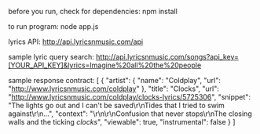 before you run, check for dependencies:
npm install

to run program:
node app.js


lyrics API:
http://api.lyricsnmusic.com/api

sample lyric query search:
http://api.lyricsnmusic.com/songs?api_key=[YOUR_API_KEY]&lyrics=Imagine%20all%20the%20people


sample response contract:
[
    {
        "artist": {
            "name": "Coldplay",
            "url": "http://www.lyricsnmusic.com/coldplay"
        },
        "title": "Clocks",
        "url": "http://www.lyricsnmusic.com/coldplay/clocks-lyrics/5725306",
        "snippet": "The lights go out and I can't be saved\r\nTides that I tried to swim against\r\n...",
        "context": "\r\n\r\nConfusion that never stops\r\nThe closing walls and the ticking <em>clocks</em>",
        "viewable": true,
        "instrumental": false
    }
]